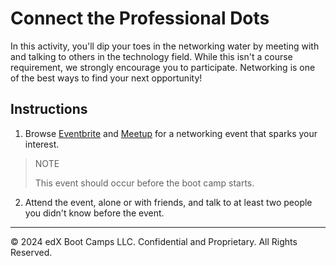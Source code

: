 # Connect the Professional Dots

In this activity, you'll dip your toes in the networking water by meeting with and talking to others in the technology field. While this isn't a course requirement, we strongly encourage you to participate. Networking is one of the best ways to find your next opportunity!

## Instructions

1. Browse [Eventbrite](https://www.eventbrite.com/) and [Meetup](http://meetup.com/) for a networking event that sparks your interest.

> NOTE
>
> This event should occur before the boot camp starts.

2. Attend the event, alone or with friends, and talk to at least two people you didn't know before the event.

---
© 2024 edX Boot Camps LLC. Confidential and Proprietary. All Rights Reserved.